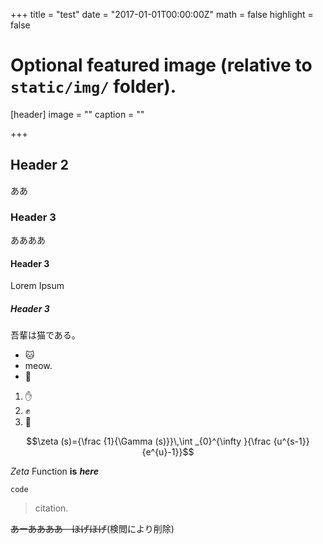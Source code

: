 +++
title = "test"
date = "2017-01-01T00:00:00Z"
math = false
highlight = false

# Optional featured image (relative to `static/img/` folder).
[header]
image = ""
caption = ""


+++
## Header 2
ああ
### Header 3
ああああ

#### Header 3

Lorem Ipsum

##### Header 3


吾輩は猫である。

- 🐱
- meow.
- 💩

1. ✋
2. ✊
3. 👐

$$\zeta (s)={\frac {1}{\Gamma (s)}}\,\int _{0}^{\infty }{\frac {u^{s-1}}{e^{u}-1}}$$

_Zeta_ Function __is__ ___here___

`code`

> citation.

~~あーああああ　ほげほげ~~(検閲により削除)
